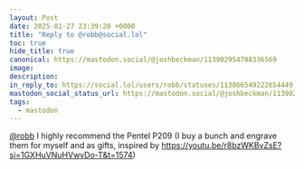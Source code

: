 ```yaml
---
layout: Post
date: 2025-01-27 23:39:20 +0000
title: "Reply to @robb@social.lol"
toc: true
hide_title: true
canonical: https://mastodon.social/@joshbeckman/113902954788336569
image: 
description: 
in_reply_to: https://social.lol/users/robb/statuses/113866549222654449
mastodon_social_status_url: https://mastodon.social/@joshbeckman/113902954788336569
tags:
  - mastodon
---
```


<p><span class="h-card" translate="no"><a href="https://social.lol/@robb" class="u-url mention">@<span>robb</span></a></span> I highly recommend the Pentel P209 (I buy a bunch and engrave them for myself and as gifts, inspired by <a href="https://youtu.be/r8bzWKBvZsE?si=1GXHuVNuHVwvDo-T&amp;t=1574" target="_blank" rel="nofollow noopener" translate="no"><span class="invisible">https://</span><span class="ellipsis">youtu.be/r8bzWKBvZsE?si=1GXHuV</span><span class="invisible">NuHVwvDo-T&amp;t=1574</span></a>)</p>
